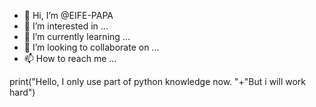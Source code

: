 - 👋 Hi, I’m @EIFE-PAPA
- 👀 I’m interested in ...
- 🌱 I’m currently learning ...
- 💞️ I’m looking to collaborate on ...
- 📫 How to reach me ...

<!---
EIFE-PAPA/EIFE-PAPA is a ✨ special ✨ repository because its `README.md` (this file) appears on your GitHub profile.
You can click the Preview link to take a look at your changes.
--->print("Hello, I only use part of python knowledge now. "+"But i will work hard")
